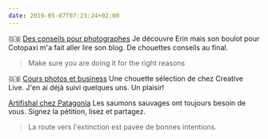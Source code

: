 ```yaml
---
date: 2019-05-07T07:23:24+02:00
---
```



🇬🇧 [Des conseils pour photographes](https://erinoutdoors.com/how-to-become-an-adventure-photographer/) Je découvre Erin mais son boulot pour Cotopaxi m'a fait aller lire son blog. De chouettes conseils au final.

> Make sure you are doing it for the right reasons

🇬🇧 [Cours photos et business](https://www.creativelive.com/marketing/erin-outdoors) Une chouette sélection de chez Creative Live. J'en ai déjà suivi quelques uns. Un plaisir!

[Artifishal chez Patagonia](https://eu.patagonia.com/fr/fr/artifishal.html) Les saumons sauvages ont toujours besoin de vous. Signez la pétition, lisez et partagez.

> La route vers l'extinction est pavée de bonnes intentions. 